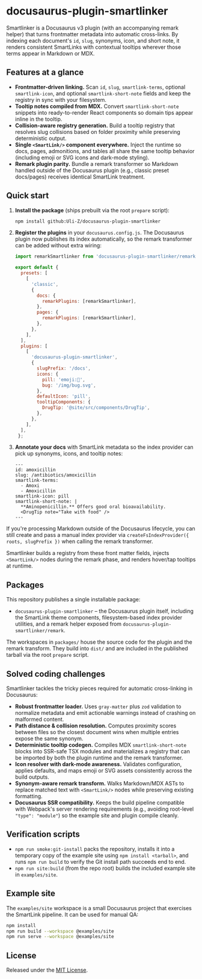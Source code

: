 # docusaurus-plugin-smartlinker

Smartlinker is a Docusaurus v3 plugin (with an accompanying remark helper) that turns frontmatter metadata into automatic cross-links. By indexing each document's `id`, `slug`, synonyms, icon, and short note, it renders consistent SmartLinks with contextual tooltips wherever those terms appear in Markdown or MDX.

## Features at a glance

- **Frontmatter-driven linking.** Scan `id`, `slug`, `smartlink-terms`, optional `smartlink-icon`, and optional `smartlink-short-note` fields and keep the registry in sync with your filesystem.
- **Tooltip notes compiled from MDX.** Convert `smartlink-short-note` snippets into ready-to-render React components so domain tips appear inline in the tooltip.
- **Collision-aware registry generation.** Build a tooltip registry that resolves slug collisions based on folder proximity while preserving deterministic output.
- **Single `<SmartLink/>` component everywhere.** Inject the runtime so docs, pages, admonitions, and tables all share the same tooltip behavior (including emoji or SVG icons and dark-mode styling).
- **Remark plugin parity.** Bundle a remark transformer so Markdown handled outside of the Docusaurus plugin (e.g., classic preset docs/pages) receives identical SmartLink treatment.

## Quick start

1. **Install the package** (ships prebuilt via the root `prepare` script):

   ```bash
   npm install github:Uli-Z/docusaurus-plugin-smartlinker
   ```

2. **Register the plugins** in your `docusaurus.config.js`. The Docusaurus plugin now publishes its index automatically, so the remark transformer can be added without extra wiring:

   ```js
   import remarkSmartlinker from 'docusaurus-plugin-smartlinker/remark';

   export default {
     presets: [
       [
         'classic',
         {
           docs: {
             remarkPlugins: [remarkSmartlinker],
           },
           pages: {
             remarkPlugins: [remarkSmartlinker],
           },
         },
       ],
     ],
     plugins: [
       [
         'docusaurus-plugin-smartlinker',
         {
           slugPrefix: '/docs',
           icons: {
             pill: 'emoji:💊',
             bug: '/img/bug.svg',
           },
           defaultIcon: 'pill',
           tooltipComponents: {
             DrugTip: '@site/src/components/DrugTip',
           },
         },
       ],
     ],
    };
    ```

3. **Annotate your docs** with SmartLink metadata so the index provider can pick up synonyms, icons, and tooltip notes:

   ```mdx
   ---
   id: amoxicillin
   slug: /antibiotics/amoxicillin
   smartlink-terms:
     - Amoxi
     - Amoxicillin
   smartlink-icon: pill
   smartlink-short-note: |
     **Aminopenicillin.** Offers good oral bioavailability.
     <DrugTip note="Take with food" />
   ---
   ```

If you're processing Markdown outside of the Docusaurus lifecycle, you can still create and pass a manual index provider via `createFsIndexProvider({ roots, slugPrefix })` when calling the remark transformer.

Smartlinker builds a registry from these front matter fields, injects `<SmartLink/>` nodes during the remark phase, and renders hover/tap tooltips at runtime.

## Packages

This repository publishes a single installable package:

- `docusaurus-plugin-smartlinker` – the Docusaurus plugin itself, including the SmartLink theme components, filesystem-based index provider utilities, and a remark helper exposed from `docusaurus-plugin-smartlinker/remark`.

The workspaces in `packages/` house the source code for the plugin and the remark transform. They build into `dist/` and are included in the published tarball via the root `prepare` script.

## Solved coding challenges

Smartlinker tackles the tricky pieces required for automatic cross-linking in Docusaurus:

- **Robust frontmatter loader.** Uses `gray-matter` plus `zod` validation to normalize metadata and emit actionable warnings instead of crashing on malformed content.
- **Path distance & collision resolution.** Computes proximity scores between files so the closest document wins when multiple entries expose the same synonym.
- **Deterministic tooltip codegen.** Compiles MDX `smartlink-short-note` blocks into SSR-safe TSX modules and materializes a registry that can be imported by both the plugin runtime and the remark transformer.
- **Icon resolver with dark-mode awareness.** Validates configuration, applies defaults, and maps emoji or SVG assets consistently across the build outputs.
- **Synonym-aware remark transform.** Walks Markdown/MDX ASTs to replace matched text with `<SmartLink/>` nodes while preserving existing formatting.
- **Docusaurus SSR compatibility.** Keeps the build pipeline compatible with Webpack's server rendering requirements (e.g., avoiding root-level `"type": "module"`) so the example site and plugin compile cleanly.

## Verification scripts

- `npm run smoke:git-install` packs the repository, installs it into a temporary copy of the example site using `npm install <tarball>`, and runs `npm run build` to verify the Git install path succeeds end to end.
- `npm run site:build` (from the repo root) builds the included example site in `examples/site`.

## Example site

The `examples/site` workspace is a small Docusaurus project that exercises the SmartLink pipeline. It can be used for manual QA:

```bash
npm install
npm run build --workspace @examples/site
npm run serve --workspace @examples/site
```

## License

Released under the [MIT License](./LICENSE).
